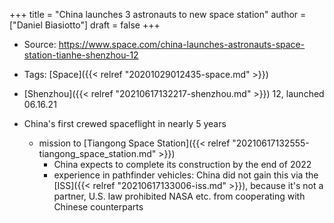 +++
title = "China launches 3 astronauts to new space station"
author = ["Daniel Biasiotto"]
draft = false
+++

-   Source:  <https://www.space.com/china-launches-astronauts-space-station-tianhe-shenzhou-12>
-   Tags: [Space]({{< relref "20201029012435-space.md" >}})

-   [Shenzhou]({{< relref "20210617132217-shenzhou.md" >}}) 12, launched 06.16.21
-   China's first crewed spaceflight in nearly 5 years
    -   mission to [Tiangong Space Station]({{< relref "20210617132555-tiangong_space_station.md" >}})
        -   China expects to complete its construction by the end of 2022
        -   experience in pathfinder vehicles: China did not gain this via the [ISS]({{< relref "20210617133006-iss.md" >}}), because it's not a partner, U.S. law prohibited NASA etc. from cooperating with Chinese counterparts
